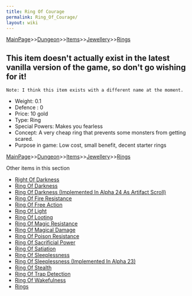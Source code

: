 ```yaml
---
title: Ring Of Courage
permalink: Ring_Of_Courage/
layout: wiki
---
```


[MainPage](/keeperrl_wiki/ "wikilink")>>[Dungeon](/keeperrl_wiki/Dungeon "wikilink")>>[Items](/keeperrl_wiki/Items "wikilink")>>[Jewellery](/keeperrl_wiki/Jewellery "wikilink")>>[Rings](/keeperrl_wiki/Rings "wikilink")

This item doesn't actually exist in the latest vanilla version of the game, so don't go wishing for it!
-------------------------------------------------------------------------------------------------------

	Note: I think this item exists with a different name at the moment.

- Weight: 0.1
- Defence : 0
- Price: 10 gold
- Type: Ring
- Special Powers: Makes you fearless
- Concept: A very cheap ring that prevents some monsters from getting scared.
- Purpose in game: Low cost, small benefit, decent starter rings

[MainPage](/keeperrl_wiki/ "wikilink")>>[Dungeon](/keeperrl_wiki/Dungeon "wikilink")>>[Items](/keeperrl_wiki/Items "wikilink")>>[Jewellery](/keeperrl_wiki/Jewellery "wikilink")>>[Rings](/keeperrl_wiki/Rings "wikilink")

Other items in this section
-    [Right Of Darkness](/keeperrl_wiki/Right_Of_Darkness "wikilink")
-    [Ring Of Darkness](/keeperrl_wiki/Ring_Of_Darkness "wikilink")
-    [Ring Of Darkness (Implemented In Alpha 24 As Artifact Scroll)](/keeperrl_wiki/Ring_Of_Darkness_(Implemented_In_Alpha_24_As_Artifact_Scroll) "wikilink")
-    [Ring Of Fire Resistance](/keeperrl_wiki/Ring_Of_Fire_Resistance "wikilink")
-    [Ring Of Free Action](/keeperrl_wiki/Ring_Of_Free_Action "wikilink")
-    [Ring Of Light](/keeperrl_wiki/Ring_Of_Light "wikilink")
-    [Ring Of Looting](/keeperrl_wiki/Ring_Of_Looting "wikilink")
-    [Ring Of Magic Resistance](/keeperrl_wiki/Ring_Of_Magic_Resistance "wikilink")
-    [Ring Of Magical Damage](/keeperrl_wiki/Ring_Of_Magical_Damage "wikilink")
-    [Ring Of Poison Resistance](/keeperrl_wiki/Ring_Of_Poison_Resistance "wikilink")
-    [Ring Of Sacrificial Power](/keeperrl_wiki/Ring_Of_Sacrificial_Power "wikilink")
-    [Ring Of Satiation](/keeperrl_wiki/Ring_Of_Satiation "wikilink")
-    [Ring Of Sleeplessness](/keeperrl_wiki/Ring_Of_Sleeplessness "wikilink")
-    [Ring Of Sleeplessness (Implemented In Alpha 23)](/keeperrl_wiki/Ring_Of_Sleeplessness_(Implemented_In_Alpha_23) "wikilink")
-    [Ring Of Stealth](/keeperrl_wiki/Ring_Of_Stealth "wikilink")
-    [Ring Of Trap Detection](/keeperrl_wiki/Ring_Of_Trap_Detection "wikilink")
-    [Ring Of Wakefulness](/keeperrl_wiki/Ring_Of_Wakefulness "wikilink")
-    [Rings](/keeperrl_wiki/Rings "wikilink")
